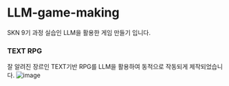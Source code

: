 # LLM-game-making

SKN 9기 과정 실습인 LLM을 활용한 게임 만들기 입니다.


### TEXT RPG
잘 알려진 장르인 TEXT기반 RPG를 LLM을 활용하여 동적으로 작동되게 제작되었습니다.
![image](https://github.com/user-attachments/assets/4afe0242-f930-4129-bef4-13751b5c524d)

